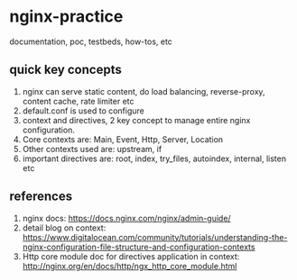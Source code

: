 # nginx-practice
documentation, poc, testbeds, how-tos, etc

## quick key concepts 
1. nginx can serve static content, do load balancing, reverse-proxy, content cache, rate limiter etc
2. default.conf is used to configure
3. context and directives, 2 key concept to manage entire nginx configuration.
4. Core contexts are: Main, Event, Http, Server, Location
5. Other contexts used are: upstream, if
6. important directives are: root, index, try_files, autoindex, internal, listen etc



## references
1. nginx docs: https://docs.nginx.com/nginx/admin-guide/ 
2. detail blog on context: https://www.digitalocean.com/community/tutorials/understanding-the-nginx-configuration-file-structure-and-configuration-contexts
3. Http core module doc for directives application in context: http://nginx.org/en/docs/http/ngx_http_core_module.html 